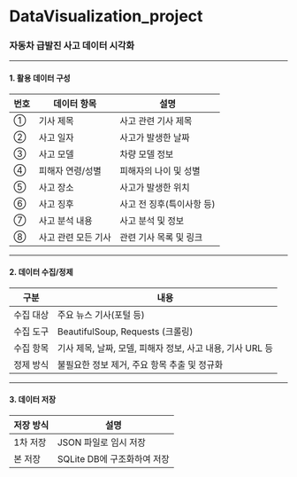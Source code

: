 # DataVisualization_project

### 자동차 급발진 사고 데이터 시각화

---

#### 1. 활용 데이터 구성

| 번호 | 데이터 항목           | 설명                       |
|------|----------------------|----------------------------|
| ①    | 기사 제목             | 사고 관련 기사 제목        |
| ②    | 사고 일자             | 사고가 발생한 날짜         |
| ③    | 사고 모델             | 차량 모델 정보             |
| ④    | 피해자 연령/성별       | 피해자의 나이 및 성별      |
| ⑤    | 사고 장소             | 사고가 발생한 위치         |
| ⑥    | 사고 징후             | 사고 전 징후(특이사항 등)  |
| ⑦    | 사고 분석 내용        | 사고 분석 및 정보          |
| ⑧    | 사고 관련 모든 기사    | 관련 기사 목록 및 링크     |

---

#### 2. 데이터 수집/정제

| 구분           | 내용                                                         |
|----------------|-------------------------------------------------------------|
| 수집 대상      | 주요 뉴스 기사(포털 등)                                      |
| 수집 도구      | BeautifulSoup, Requests (크롤링)                            |
| 수집 항목      | 기사 제목, 날짜, 모델, 피해자 정보, 사고 내용, 기사 URL 등    |
| 정제 방식      | 불필요한 정보 제거, 주요 항목 추출 및 정규화                 |

---

#### 3. 데이터 저장

| 저장 방식   | 설명                              |
|-------------|-----------------------------------|
| 1차 저장    | JSON 파일로 임시 저장              |
| 본 저장     | SQLite DB에 구조화하여 저장        |
